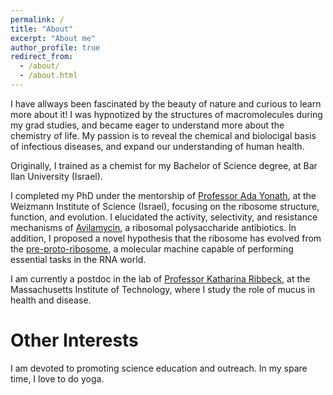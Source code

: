 ```yaml
---
permalink: /
title: "About"
excerpt: "About me"
author_profile: true
redirect_from: 
  - /about/
  - /about.html
---
```


I have allways been fascinated by the beauty of nature and curious to learn more about it! I was hypnotized by the structures of macromolecules during my grad studies, and became eager to understand more about the chemistry of life. My passion is to reveal the chemical and biolocigal basis of infectious diseases, and expand our understanding of human health. 

Originally, I trained as a chemist for my Bachelor of Science degree, at Bar Ilan University (Israel). 

I completed my PhD under the mentorship of [Professor Ada Yonath](http://www.weizmann.ac.il/sb/Pages/Yonath/), at the Weizmann Institute of Science (Israel), focusing on the ribosome structure, function, and evolution. I elucidated the activity, selectivity, and resistance mechanisms of [Avilamycin](https://www.pnas.org/content/113/44/E6796), a ribosomal polysaccharide antibiotics. In addition, I proposed a novel hypothesis that the ribosome has evolved from the [pre-proto-ribosome](https://www.ncbi.nlm.nih.gov/pmc/articles/PMC3158926/), a molecular machine capable of performing essential tasks in the RNA world. 

I am currently a postdoc in the lab of [Professor Katharina Ribbeck](http://biogels.mit.edu), at the Massachusetts Institute of Technology, where I study the role of mucus in health and disease. 

Other Interests
======
I am devoted to promoting science education and outreach. 
In my spare time, I love to do yoga. 
